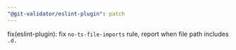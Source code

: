 ```yaml
---
"@git-validator/eslint-plugin": patch
---
```


fix(eslint-plugin): fix `no-ts-file-imports` rule, report when file path includes `.d.`
